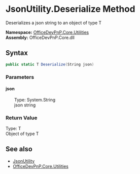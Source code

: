 # JsonUtility.Deserialize Method  
 Deserializes a json string to an object of type T   

**Namespace:** [OfficeDevPnP.Core.Utilities](OfficeDevPnP.Core.Utilities.md)  
**Assembly:** OfficeDevPnP.Core.dll  
## Syntax
```C#
public static T Deserialize(String json)
```
### Parameters
#### json  
&emsp;&emsp;Type: System.String  
&emsp;&emsp;json string  

  

### Return Value
Type: T  
Object of type T  


## See also
- [JsonUtility](OfficeDevPnP.Core.Utilities.JsonUtility.md) 
- [OfficeDevPnP.Core.Utilities](OfficeDevPnP.Core.Utilities.md) 
